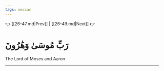 ```yaml
---
tags: meccan
---
```


👈 [[26-47.md|Prev]] | [[26-49.md|Next]] 👉

# رَبِّ مُوسَىٰ وَهَٰرُونَ

The Lord of Moses and Aaron

---

